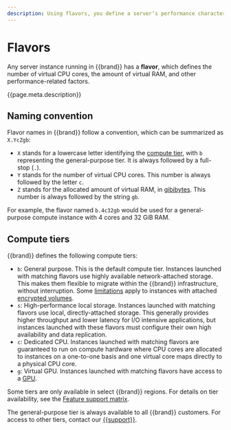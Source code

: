 ```yaml
---
description: Using flavors, you define a server’s performance characteristics and supported features.
---
```

# Flavors

Any server instance running in {{brand}} has a **flavor**,
which defines the number of virtual CPU cores, the amount of virtual
RAM, and other performance-related factors.

{{page.meta.description}}

## Naming convention

Flavor names in {{brand}} follow a convention, which can be
summarized as `X.YcZgb`:

* `X` stands for a lowercase letter identifying the [compute
  tier](#compute-tiers), with `b` representing the general-purpose
  tier. It is always followed by a full-stop (`.`).
* `Y` stands for the number of virtual CPU cores. This number is
  always followed by the letter `c`.
* `Z` stands for the allocated amount of virtual RAM, in
  [gibibytes](https://en.wikipedia.org/wiki/Gigabyte#Base_2_(binary)). This
  number is always followed by the string `gb`.

For example, the flavor named `b.4c32gb` would be used for a
general-purpose compute instance with 4 cores and 32 GiB RAM.


## Compute tiers

{{brand}} defines the following compute tiers:

* `b`: General purpose. This is the default compute tier. Instances
  launched with matching flavors use highly available network-attached
  storage. This makes them flexible to migrate within the
  {{brand}} infrastructure, without interruption.
  Some
  [limitations](../../howto/openstack/cinder/encrypted-volumes/#block-device-encryption-caveats)
  apply to instances with attached [encrypted
  volumes](../../howto/openstack/cinder/encrypted-volumes/).
* `s`: High-performance local storage. Instances
  launched with matching flavors use local, directly-attached
  storage. This generally provides higher throughput and lower
  latency for I/O intensive applications, but instances launched with
  these flavors must configure their own high availability and data
  replication.
* `c`: Dedicated CPU. Instances launched with matching flavors are
  guaranteed to run on compute hardware where CPU cores are allocated
  to instances on a one-to-one basis and one virtual core maps
  directly to a physical CPU core.
* `g`: Virtual GPU. Instances launched with matching flavors have
  access to a
  [GPU](https://en.wikipedia.org/wiki/Graphics_processing_unit).

Some tiers are only available in select {{brand}}
regions. For details on tier availability, see the [Feature support
matrix](../features/index.md).

The general-purpose tier is always available to all {{brand}}
customers. For access to other tiers, contact our
[{{support}}](https://{{support_domain}}/servicedesk).
